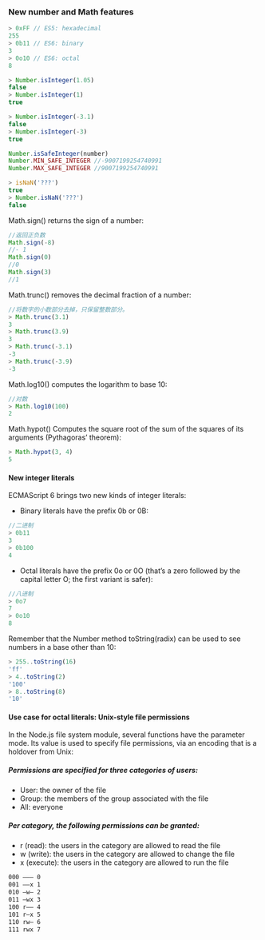 ### New number and Math features

```js
> 0xFF // ES5: hexadecimal
255
> 0b11 // ES6: binary
3
> 0o10 // ES6: octal
8
```

```js
> Number.isInteger(1.05)
false
> Number.isInteger(1)
true

> Number.isInteger(-3.1)
false
> Number.isInteger(-3)
true
```

```js
Number.isSafeInteger(number)
Number.MIN_SAFE_INTEGER //-9007199254740991
Number.MAX_SAFE_INTEGER //9007199254740991
```

```js
> isNaN('???')
true
> Number.isNaN('???')
false
```

Math.sign() returns the sign of a number:

```js
//返回正负数
Math.sign(-8)
//- 1
Math.sign(0)
//0
Math.sign(3)
//1
```

Math.trunc() removes the decimal fraction of a number:

```js
//将数字的小数部分去掉，只保留整数部分。
> Math.trunc(3.1)
3
> Math.trunc(3.9)
3
> Math.trunc(-3.1)
-3
> Math.trunc(-3.9)
-3
```

Math.log10() computes the logarithm to base 10:

```js
//对数
> Math.log10(100)
2
```

Math.hypot() Computes the square root of the sum of the squares of its arguments (Pythagoras’ theorem):

```js
> Math.hypot(3, 4)
5
```

#### New integer literals

ECMAScript 6 brings two new kinds of integer literals:

- Binary literals have the prefix 0b or 0B:

```js
//二进制
> 0b11
3
> 0b100
4
```

- Octal literals have the prefix 0o or 0O (that’s a zero followed by the capital letter O; the first variant is safer):

```js
//八进制
> 0o7
7
> 0o10
8
```

Remember that the Number method toString(radix) can be used to see numbers in a base other than 10:

```js
> 255..toString(16)
'ff'
> 4..toString(2)
'100'
> 8..toString(8)
'10'
```

#### Use case for octal literals: Unix-style file permissions

In the Node.js file system module, several functions have the parameter mode. Its value is used to specify file permissions, via an encoding that is a holdover from Unix:

##### Permissions are specified for three categories of users:

- User: the owner of the file
- Group: the members of the group associated with the file
- All: everyone

##### Per category, the following permissions can be granted:

- r (read): the users in the category are allowed to read the file
- w (write): the users in the category are allowed to change the file
- x (execute): the users in the category are allowed to run the file

```bash
000	–––	0
001	––x	1
010	–w–	2
011	–wx	3
100	r––	4
101	r–x	5
110	rw–	6
111	rwx	7
```
